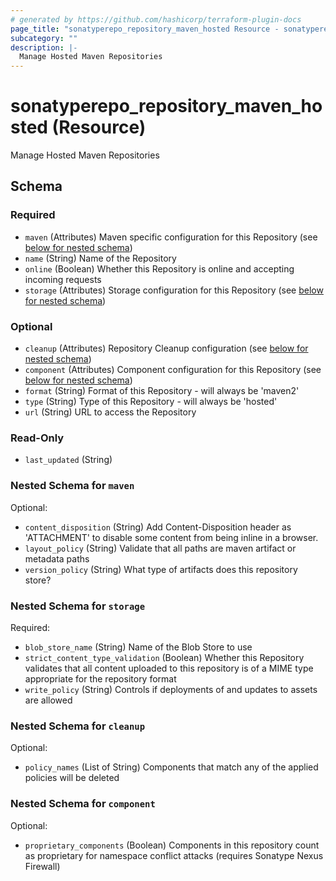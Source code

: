 ```yaml
---
# generated by https://github.com/hashicorp/terraform-plugin-docs
page_title: "sonatyperepo_repository_maven_hosted Resource - sonatyperepo"
subcategory: ""
description: |-
  Manage Hosted Maven Repositories
---
```


# sonatyperepo_repository_maven_hosted (Resource)

Manage Hosted Maven Repositories



<!-- schema generated by tfplugindocs -->
## Schema

### Required

- `maven` (Attributes) Maven specific configuration for this Repository (see [below for nested schema](#nestedatt--maven))
- `name` (String) Name of the Repository
- `online` (Boolean) Whether this Repository is online and accepting incoming requests
- `storage` (Attributes) Storage configuration for this Repository (see [below for nested schema](#nestedatt--storage))

### Optional

- `cleanup` (Attributes) Repository Cleanup configuration (see [below for nested schema](#nestedatt--cleanup))
- `component` (Attributes) Component configuration for this Repository (see [below for nested schema](#nestedatt--component))
- `format` (String) Format of this Repository - will always be 'maven2'
- `type` (String) Type of this Repository - will always be 'hosted'
- `url` (String) URL to access the Repository

### Read-Only

- `last_updated` (String)

<a id="nestedatt--maven"></a>
### Nested Schema for `maven`

Optional:

- `content_disposition` (String) Add Content-Disposition header as 'ATTACHMENT' to disable some content from being inline in a browser.
- `layout_policy` (String) Validate that all paths are maven artifact or metadata paths
- `version_policy` (String) What type of artifacts does this repository store?


<a id="nestedatt--storage"></a>
### Nested Schema for `storage`

Required:

- `blob_store_name` (String) Name of the Blob Store to use
- `strict_content_type_validation` (Boolean) Whether this Repository validates that all content uploaded to this repository is of a MIME type appropriate for the repository format
- `write_policy` (String) Controls if deployments of and updates to assets are allowed


<a id="nestedatt--cleanup"></a>
### Nested Schema for `cleanup`

Optional:

- `policy_names` (List of String) Components that match any of the applied policies will be deleted


<a id="nestedatt--component"></a>
### Nested Schema for `component`

Optional:

- `proprietary_components` (Boolean) Components in this repository count as proprietary for namespace conflict attacks (requires Sonatype Nexus Firewall)
